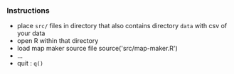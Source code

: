 ### Instructions

- place `src/` files in directory that also contains directory `data` with csv of your data
- open R within that directory
- load map maker source file
    source('src/map-maker.R')
- ...
- quit : `q()`
